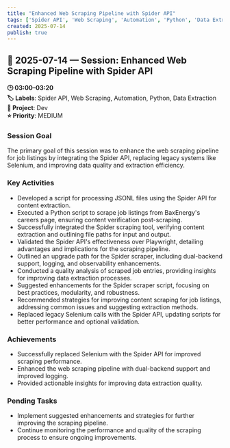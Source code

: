 ```yaml
---
title: "Enhanced Web Scraping Pipeline with Spider API"
tags: ['Spider API', 'Web Scraping', 'Automation', 'Python', 'Data Extraction']
created: 2025-07-14
publish: true
---
```


## 📅 2025-07-14 — Session: Enhanced Web Scraping Pipeline with Spider API

**🕒 03:00–03:20**  
**🏷️ Labels**: Spider API, Web Scraping, Automation, Python, Data Extraction  
**📂 Project**: Dev  
**⭐ Priority**: MEDIUM  


### Session Goal
The primary goal of this session was to enhance the web scraping pipeline for job listings by integrating the Spider API, replacing legacy systems like Selenium, and improving data quality and extraction efficiency.

### Key Activities
- Developed a script for processing JSONL files using the Spider API for content extraction.
- Executed a Python script to scrape job listings from BaxEnergy's careers page, ensuring content verification post-scraping.
- Successfully integrated the Spider scraping tool, verifying content extraction and outlining file paths for input and output.
- Validated the Spider API's effectiveness over Playwright, detailing advantages and implications for the scraping pipeline.
- Outlined an upgrade path for the Spider scraper, including dual-backend support, logging, and observability enhancements.
- Conducted a quality analysis of scraped job entries, providing insights for improving data extraction processes.
- Suggested enhancements for the Spider scraper script, focusing on best practices, modularity, and robustness.
- Recommended strategies for improving content scraping for job listings, addressing common issues and suggesting extraction methods.
- Replaced legacy Selenium calls with the Spider API, updating scripts for better performance and optional validation.

### Achievements
- Successfully replaced Selenium with the Spider API for improved scraping performance.
- Enhanced the web scraping pipeline with dual-backend support and improved logging.
- Provided actionable insights for improving data extraction quality.

### Pending Tasks
- Implement suggested enhancements and strategies for further improving the scraping pipeline.
- Continue monitoring the performance and quality of the scraping process to ensure ongoing improvements.
